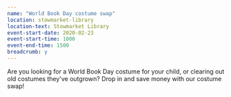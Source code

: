 ```yaml
---
name: "World Book Day costume swap"
location: stowmarket-library
location-text: Stowmarket Library
event-start-date: 2020-02-23
event-start-time: 1000
event-end-time: 1500
breadcrumb: y
---
```


Are you looking for a World Book Day costume for your child, or clearing out old costumes they've outgrown? Drop in and save money with our costume swap!
